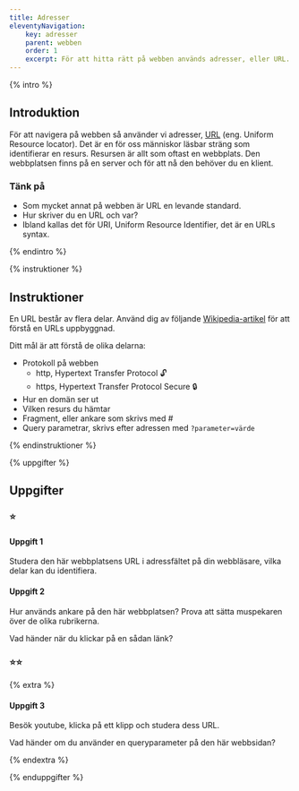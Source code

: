 ```yaml
---
title: Adresser
eleventyNavigation:
    key: adresser
    parent: webben
    order: 1
    excerpt: För att hitta rätt på webben används adresser, eller URL.
---
```


{% intro %}

## Introduktion

För att navigera på webben så använder vi adresser, [URL](https://url.spec.whatwg.org/) (eng. Uniform Resource locator).
Det är en för oss människor läsbar sträng som identifierar en resurs. Resursen är allt
som oftast en webbplats. Den webbplatsen finns på en server och för att nå den behöver du en klient.

### Tänk på

-   Som mycket annat på webben är URL en levande standard.
-   Hur skriver du en URL och var?
-   Ibland kallas det för URI, Uniform Resource Identifier, det är en URLs syntax.

{% endintro %}

{% instruktioner %}

## Instruktioner

En URL består av flera delar.
Använd dig av följande [Wikipedia-artikel](https://sv.wikipedia.org/wiki/URL) för att förstå en URLs uppbyggnad.

Ditt mål är att förstå de olika delarna:

-   Protokoll på webben
    -   http, Hypertext Transfer Protocol 🔓
    -   https, Hypertext Transfer Protocol Secure 🔒
-   Hur en domän ser ut
-   Vilken resurs du hämtar
-   Fragment, eller ankare som skrivs med #
-   Query parametrar, skrivs efter adressen med `?parameter=värde`

{% endinstruktioner %}

{% uppgifter %}

## Uppgifter

### ⭐

#### Uppgift 1

Studera den här webbplatsens URL i adressfältet på din webbläsare, vilka delar kan du
identifiera.

#### Uppgift 2

Hur används ankare på den här webbplatsen? Prova att sätta muspekaren över de olika rubrikerna.

Vad händer när du klickar på en sådan länk?

### ⭐⭐

{% extra %}

#### Uppgift 3

Besök youtube, klicka på ett klipp och studera dess URL.

Vad händer om du använder en queryparameter på den här webbsidan?

{% endextra %}

{% enduppgifter %}

<script>
    window.addEventListener('DOMContentLoaded', () => {
        const url = new URL(window.location.href);
        alert(`Du skrev följande query: ${url.search}`);
    });
</script>